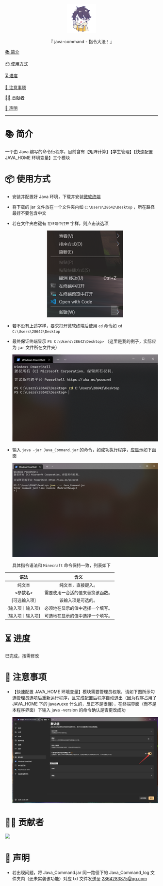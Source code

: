 <div align="center">
  <img id="java-command" width="96" alt="java-command" src="repository_icon/icon.svg">
  <p>『 java-command - 指令大法！』</p>
</div>

[📚 简介](#-简介)

[📦 使用方式](#-使用方式)

[⏳ 进度](#-进度)

[📌 注意事项](#-注意事项)

[🧑‍💻 贡献者](#-贡献者)

[🔦 声明](#-声明)

---

# 📚 简介

一个由 Java 编写的命令行程序，目前含有【矩阵计算】【学生管理】【快速配置 JAVA_HOME 环境变量】三个模块

# 📦 使用方式

- 安装并配置好 Java 环境，下载并安装[微软终端](https://github.com/microsoft/terminal)
- 将下载的 jar 文件放在一个文件夹内如 `C:\Users\28642\Desktop` ，所在路径最好不要包含中文
- 若在文件夹右键有 `在终端中打开` 字样，则点击该选项

  <center><img alt="" src="/image/1.png"></center>

- 若不没有上述字样，要求打开微软终端后使用 `cd` 命令如 `cd C:\Users\28642\Desktop`
- 最终保证终端显示 `PS C:\Users\28642\Desktop>` （这里是我的例子，实际应为 `jar` 文件所在文件夹）

  <center><img alt="" src="/image/2.png"></center>

- 输入 `java -jar Java_Command.jar` 的命令，如成功执行程序，应显示如下画面

  <center><img alt="" src="/image/3.png"></center>

  具体指令语法和 `Minecraft` 命令保持一致，列表如下

|    语法     |        含义        |
|:---------:|:----------------:|
|    纯文本    |    纯文本，直接键入。     |
|   <参数名>   | 需要使用一合适的值来替换该函数。 |
|  [可选输入项]  |    该输入项是可选的。     |
| (输入项｜输入项) | 必须地在显示的值中选择一个填写。 |
| [输入项｜输入项] | 可选地在显示的值中选择一个填写。 |

# ⏳ 进度

已完成，按需修改

# 📌 注意事项

- 【快速配置 JAVA_HOME 环境变量】模块需要管理员权限，请如下图所示勾选管理员选项后重新运行程序，且完成配置后程序自动退出（因为程序占用了 JAVA_HOME 下的 javaw.exe 什么的，反正不是很懂），在终端界面（而不是本程序界面）下输入 java -version 的命令确认是否更改成功

  <center><img alt="" src="/image/4.png"></center>

# 🧑‍💻 贡献者

<a href="https://github.com/Cierra-Runis/java-command/graphs/contributors">
  <img src="https://contrib.rocks/image?repo=Cierra-Runis/java-command" />
</a>

# 🔦 声明

- 若出现问题，将 Java_Command.jar 同一路径下的 Java_Command_log 文件夹内（还未实装该功能）对应 txt 文件发送至 2864283875@qq.com
